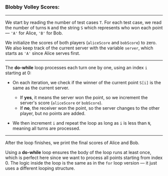 ### Blobby Volley Scores:


---

We start by reading the number of test cases `T`. For each test case, we read the number of turns `N` and the string `S` which represents who won each point — `'A'` for Alice, `'B'` for Bob.

We initialize the scores of both players (`aliceScore` and `bobScore`) to zero. We also keep track of the current server with the variable `server`, which starts as `'A'` since Alice serves first.

---

The **do-while** loop processes each turn one by one, using an index `i` starting at 0:

* On each iteration, we check if the winner of the current point `S[i]` is the same as the current server.

  * If **yes**, it means the server won the point, so we increment the server's score (`aliceScore` or `bobScore`).
  * If **no**, the receiver won the point, so the server changes to the other player, but no points are added.

* We then increment `i` and repeat the loop as long as `i` is less than `N`, meaning all turns are processed.

---

After the loop finishes, we print the final scores of Alice and Bob.

Using a **do-while** loop ensures the body of the loop runs at least once, which is perfect here since we want to process all points starting from index 0. The logic inside the loop is the same as in the `for` loop version — it just uses a different looping structure.


